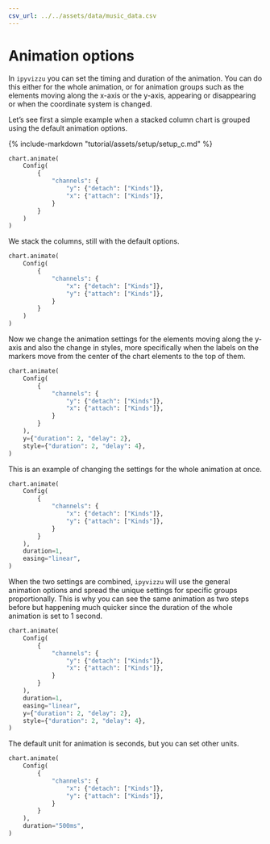 ```yaml
---
csv_url: ../../assets/data/music_data.csv
---
```


# Animation options

In `ipyvizzu` you can set the timing and duration of the animation. You can do
this either for the whole animation, or for animation groups such as the
elements moving along the x-axis or the y-axis, appearing or disappearing or
when the coordinate system is changed.

Let’s see first a simple example when a stacked column chart is grouped using
the default animation options.

<div id="tutorial_01"></div>

{% include-markdown "tutorial/assets/setup/setup_c.md" %}

```python
chart.animate(
    Config(
        {
            "channels": {
                "y": {"detach": ["Kinds"]},
                "x": {"attach": ["Kinds"]},
            }
        }
    )
)
```

We stack the columns, still with the default options.

<div id="tutorial_02"></div>

```python
chart.animate(
    Config(
        {
            "channels": {
                "x": {"detach": ["Kinds"]},
                "y": {"attach": ["Kinds"]},
            }
        }
    )
)
```

Now we change the animation settings for the elements moving along the y-axis
and also the change in styles, more specifically when the labels on the markers
move from the center of the chart elements to the top of them.

<div id="tutorial_03"></div>

```python
chart.animate(
    Config(
        {
            "channels": {
                "y": {"detach": ["Kinds"]},
                "x": {"attach": ["Kinds"]},
            }
        }
    ),
    y={"duration": 2, "delay": 2},
    style={"duration": 2, "delay": 4},
)
```

This is an example of changing the settings for the whole animation at once.

<div id="tutorial_04"></div>

```python
chart.animate(
    Config(
        {
            "channels": {
                "x": {"detach": ["Kinds"]},
                "y": {"attach": ["Kinds"]},
            }
        }
    ),
    duration=1,
    easing="linear",
)
```

When the two settings are combined, `ipyvizzu` will use the general animation
options and spread the unique settings for specific groups proportionally. This
is why you can see the same animation as two steps before but happening much
quicker since the duration of the whole animation is set to 1 second.

<div id="tutorial_05"></div>

```python
chart.animate(
    Config(
        {
            "channels": {
                "y": {"detach": ["Kinds"]},
                "x": {"attach": ["Kinds"]},
            }
        }
    ),
    duration=1,
    easing="linear",
    y={"duration": 2, "delay": 2},
    style={"duration": 2, "delay": 4},
)
```

The default unit for animation is seconds, but you can set other units.

<div id="tutorial_06"></div>

```python
chart.animate(
    Config(
        {
            "channels": {
                "x": {"detach": ["Kinds"]},
                "y": {"attach": ["Kinds"]},
            }
        }
    ),
    duration="500ms",
)
```

<script src="../animation_options.js"></script>
